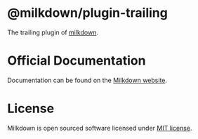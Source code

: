 # @milkdown/plugin-trailing

The trailing plugin of [milkdown](https://milkdown.dev/).

# Official Documentation

Documentation can be found on the [Milkdown website](https://milkdown.dev/plugin-trailing).

# License

Milkdown is open sourced software licensed under [MIT license](https://github.com/Saul-Mirone/milkdown/blob/main/LICENSE).
